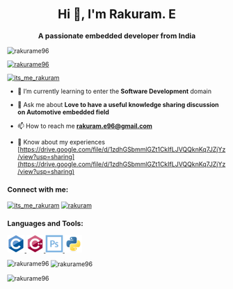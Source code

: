 <h1 align="center">Hi 👋, I'm Rakuram. E</h1>
<h3 align="center"> A passionate embedded developer from India </h3>

<p align="left"> <img src="https://komarev.com/ghpvc/?username=rakurame96&label=Profile%20views&color=0e75b6&style=flat" alt="rakurame96" /> </p>

<p align="left"> <a href="https://github.com/ryo-ma/github-profile-trophy"><img src="https://github-profile-trophy.vercel.app/?username=rakurame96" alt="rakurame96" /></a> </p>

<p align="left"> <a href="https://twitter.com/its_me_rakuram" target="blank"><img src="https://img.shields.io/twitter/follow/its_me_rakuram?logo=twitter&style=for-the-badge" alt="its_me_rakuram" /></a> </p>

- 🌱 I’m currently learning to enter the **Software Development** domain

- 💬 Ask me about **Love to have a useful knowledge sharing discussion on Automotive embedded field**

- 📫 How to reach me **rakuram.e96@gmail.com**

- 📄 Know about my experiences [https://drive.google.com/file/d/1zdhGSbmmlGZt1CkIfLJVQQknKq7JZjYz/view?usp=sharing](https://drive.google.com/file/d/1zdhGSbmmlGZt1CkIfLJVQQknKq7JZjYz/view?usp=sharing)

<h3 align="left">Connect with me:</h3>
<p align="left">
<a href="https://twitter.com/its_me_rakuram" target="blank"><img align="center" src="https://raw.githubusercontent.com/rahuldkjain/github-profile-readme-generator/master/src/images/icons/Social/twitter.svg" alt="its_me_rakuram" height="30" width="40" /></a>
<a href="https://linkedin.com/in/rakuram" target="blank"><img align="center" src="https://raw.githubusercontent.com/rahuldkjain/github-profile-readme-generator/master/src/images/icons/Social/linked-in-alt.svg" alt="rakuram" height="30" width="40" /></a>
</p>

<h3 align="left">Languages and Tools:</h3>
<p align="left"> <a href="https://www.cprogramming.com/" target="_blank" rel="noreferrer"> <img src="https://raw.githubusercontent.com/devicons/devicon/master/icons/c/c-original.svg" alt="c" width="40" height="40"/> </a> <a href="https://www.w3schools.com/cpp/" target="_blank" rel="noreferrer"> <img src="https://raw.githubusercontent.com/devicons/devicon/master/icons/cplusplus/cplusplus-original.svg" alt="cplusplus" width="40" height="40"/> </a> <a href="https://www.photoshop.com/en" target="_blank" rel="noreferrer"> <img src="https://raw.githubusercontent.com/devicons/devicon/master/icons/photoshop/photoshop-line.svg" alt="photoshop" width="40" height="40"/> </a> <a href="https://www.python.org" target="_blank" rel="noreferrer"> <img src="https://raw.githubusercontent.com/devicons/devicon/master/icons/python/python-original.svg" alt="python" width="40" height="40"/> </a> </p>

<p><img align="left" src="https://github-readme-stats.vercel.app/api/top-langs?username=rakurame96&show_icons=true&locale=en&layout=compact" alt="rakurame96" /></p>

<p>&nbsp;<img align="center" src="https://github-readme-stats.vercel.app/api?username=rakurame96&show_icons=true&locale=en" alt="rakurame96" /></p>

<p><img align="center" src="https://github-readme-streak-stats.herokuapp.com/?user=rakurame96&" alt="rakurame96" /></p>

